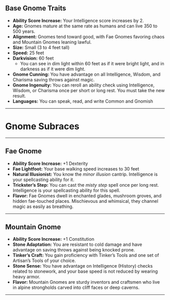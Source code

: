 ## Base Gnome Traits

- **Ability Score Increase:** Your Intelligence score increases by 2.  
- **Age:** Gnomes mature at the same rate as humans and can live 350 to 500 years.  
- **Alignment:** Gnomes tend toward good, with Fae Gnomes favoring chaos and Mountain Gnomes leaning lawful.  
- **Size:** Small (3 to 4 feet tall)  
- **Speed:** 25 feet  
- **Darkvision:** 60 feet  
  - You can see in dim light within 60 feet as if it were bright light, and in darkness as if it were dim light.  
- **Gnome Cunning:** You have advantage on all Intelligence, Wisdom, and Charisma saving throws against magic. 
- **Gnome Ingenuity:** You can reroll an ability check using Intelligence, Wisdom, or Charisma once per short or long rest. You must take the new result.
- **Languages:** You can speak, read, and write Common and Gnomish  

---

# Gnome Subraces

---
## Fae Gnome

- **Ability Score Increase:** +1 Dexterity  
- **Fae Lightfoot:** Your base walking speed increases to 30 feet
- **Natural Illusionist:** You know the *minor illusion* cantrip. Intelligence is your spellcasting ability for it.  
- **Trickster’s Step:** You can cast the *misty step* spell once per long rest. Intelligence is your spellcasting ability for this spell.  
- **Flavor:** Fae Gnomes dwell in enchanted glades, mushroom groves, and hidden fae-touched places. Mischievous and whimsical, they channel magic as easily as breathing.

---

## Mountain Gnome

- **Ability Score Increase:** +1 Constitution  
- **Stone Adaptation:** You are resistant to cold damage and have advantage on saving throws against being knocked prone.  
- **Tinker’s Craft:** You gain proficiency with Tinker’s Tools and one set of Artisan’s Tools of your choice.  
- **Stone Sense:** You have advantage on Intelligence (History) checks related to stonework, and your base speed is not reduced by wearing heavy armor.  
- **Flavor:** Mountain Gnomes are sturdy inventors and craftsmen who live in alpine strongholds carved into cliff faces or deep caverns.

---
